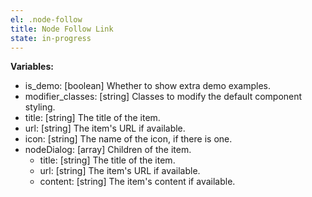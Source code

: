 ```yaml
---
el: .node-follow
title: Node Follow Link
state: in-progress
---
```


__Variables:__
* is_demo: [boolean] Whether to show extra demo examples.
* modifier_classes: [string] Classes to modify the default component styling.
* title: [string] The title of the item.
* url: [string] The item's URL if available.
* icon: [string] The name of the icon, if there is one.
* nodeDialog: [array] Children of the item.
	* title: [string] The title of the item.
	* url: [string] The item's URL if available.
  * content: [string] The item's content if available.
